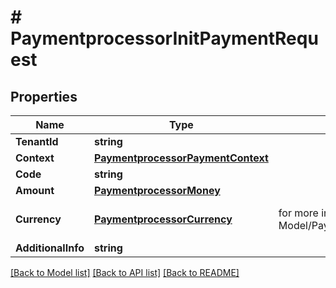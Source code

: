 # # PaymentprocessorInitPaymentRequest


## Properties 


Name | Type | Description | Notes
------------ | ------------- | ------------- | -------------
**TenantId**| **string** |   |
**Context**| [**PaymentprocessorPaymentContext**](PaymentprocessorPaymentContext.md) |   | [optional]
**Code**| **string** |   |
**Amount**| [**PaymentprocessorMoney**](PaymentprocessorMoney.md) |   | [optional]
**Currency**| [**PaymentprocessorCurrency**](PaymentprocessorCurrency.md) |  for more information please, see Model/PaymentprocessorCurrency.php  | [optional] [default to XXX]
**AdditionalInfo**| **string** |   | [optional]


[[Back to Model list]](../../README.md#models) [[Back to API list]](../../README.md#endpoints) [[Back to README]](../../README.md)


